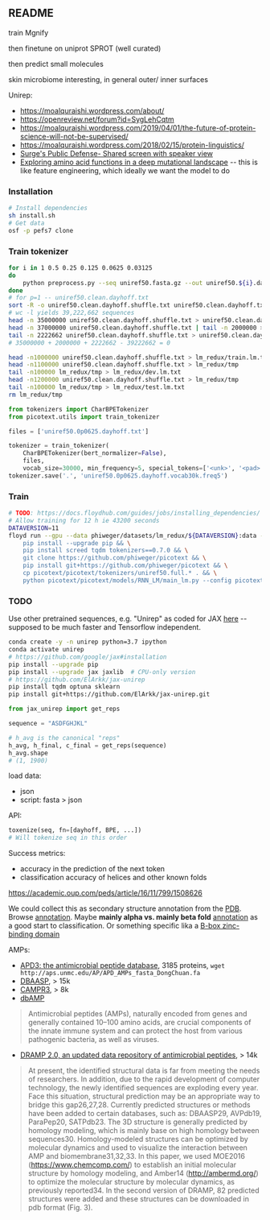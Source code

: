 ## README

train Mgnify

then finetune on uniprot SPROT (well curated)

then predict small molecules

skin microbiome interesting, in general outer/ inner surfaces

Unirep:

- https://moalquraishi.wordpress.com/about/
- https://openreview.net/forum?id=SygLehCqtm
- https://moalquraishi.wordpress.com/2019/04/01/the-future-of-protein-science-will-not-be-supervised/
- https://moalquraishi.wordpress.com/2018/02/15/protein-linguistics/
- [Surge's Public Defense- Shared screen with speaker view](https://harvard.zoom.us/rec/play/ucIsf7qsrG43T4aduQSDB_UsW9XuffisgyIZ-PQJyU-zBiYHZ1b1YOdEYOA26wooeBB5t5dbwjY7B-5a?startTime=1588098937000)
- [Exploring amino acid functions in a deep mutational landscape](https://www.biorxiv.org/content/10.1101/2020.05.26.116756v1.full.pdf) -- this is like feature engineering, which ideally we want the model to do



### Installation

```bash
# Install dependencies
sh install.sh
# Get data
osf -p pefs7 clone
```


### Train tokenizer


```bash
for i in 1 0.5 0.25 0.125 0.0625 0.03125
do
    python preprocess.py --seq uniref50.fasta.gz --out uniref50.${i}.dayhoff.txt -p ${i} --skip-header --maxlen 2000 --excluded-aa XBZJ
done
# for p=1 -- uniref50.clean.dayhoff.txt
sort -R -o uniref50.clean.dayhoff.shuffle.txt uniref50.clean.dayhoff.txt
# wc -l yields 39,222,662 sequences
head -n 35000000 uniref50.clean.dayhoff.shuffle.txt > uniref50.clean.dayhoff.train.lm.txt
head -n 37000000 uniref50.clean.dayhoff.shuffle.txt | tail -n 2000000 > uniref50.clean.dayhoff.dev.lm.txt
tail -n 2222662 uniref50.clean.dayhoff.shuffle.txt > uniref50.clean.dayhoff.test.lm.txt
# 35000000 + 2000000 + 2222662 - 39222662 = 0

head -n1000000 uniref50.clean.dayhoff.shuffle.txt > lm_redux/train.lm.txt
head -n1100000 uniref50.clean.dayhoff.shuffle.txt > lm_redux/tmp
tail -n100000 lm_redux/tmp > lm_redux/dev.lm.txt
head -n1200000 uniref50.clean.dayhoff.shuffle.txt > lm_redux/tmp
tail -n100000 lm_redux/tmp > lm_redux/test.lm.txt
rm lm_redux/tmp
```


```python
from tokenizers import CharBPETokenizer
from picotext.utils import train_tokenizer

files = ['uniref50.0p0625.dayhoff.txt']

tokenizer = train_tokenizer(
    CharBPETokenizer(bert_normalizer=False),
    files,
    vocab_size=30000, min_frequency=5, special_tokens=['<unk>', '<pad>'])
tokenizer.save('.', 'uniref50.0p0625.dayhoff.vocab30k.freq5')
```


### Train

```bash
# TODO: https://docs.floydhub.com/guides/jobs/installing_dependencies/
# Allow training for 12 h ie 43200 seconds
DATAVERSION=11
floyd run --gpu --data phiweger/datasets/lm_redux/${DATAVERSION}:data --mode job --env pytorch-1.4 --message "lm redux" --max-runtime 43200 --follow "\
    pip install --upgrade pip && \
    pip install screed tqdm tokenizers==0.7.0 && \
    git clone https://github.com/phiweger/picotext && \
    pip install git+https://github.com/phiweger/picotext && \
    cp picotext/picotext/tokenizers/uniref50.full.* . && \
    python picotext/picotext/models/RNN_LM/main_lm.py --config picotext/picotext/models/RNN_LM/config.json"
```


### TODO


Use other pretrained sequences, e.g. "Unirep" as coded for JAX [here](https://github.com/ElArkk/jax-unirep) -- supposed to be much faster and Tensorflow independent.


```bash
conda create -y -n unirep python=3.7 ipython
conda activate unirep
# https://github.com/google/jax#installation
pip install --upgrade pip
pip install --upgrade jax jaxlib  # CPU-only version
# https://github.com/ElArkk/jax-unirep
pip install tqdm optuna sklearn
pip install git+https://github.com/ElArkk/jax-unirep.git
```


```python
from jax_unirep import get_reps

sequence = "ASDFGHJKL"

# h_avg is the canonical "reps"
h_avg, h_final, c_final = get_reps(sequence)
h_avg.shape
# (1, 1900)
```




load data:

- json
- script: fasta > json


API:

```python
toxenize(seq, fn=[dayhoff, BPE, ...])
# Will tokenize seq in this order
```

Success metrics:

- accuracy in the prediction of the next token
- classification accuracy of helices and other known folds

https://academic.oup.com/peds/article/16/11/799/1508626

We could collect this as secondary structure annotation from the [PDB](https://www.rcsb.org/pdb/protein/Q12809?addPDB=1BYW). Browse [annotation](https://www.rcsb.org/search/browse/membrane). Maybe __mainly alpha vs. mainly beta fold__ [annotation](https://www.rcsb.org/search/browse/cath) as a good start to classification. Or something specific lika a [B-box zinc-binding domain](https://www.rcsb.org/search/browse/scop)


AMPs:

- [APD3: the antimicrobial peptide database](http://aps.unmc.edu/AP/main.php), 3185 proteins, `wget http://aps.unmc.edu/AP/APD_AMPs_fasta_DongChuan.fa`
- [DBAASP](https://dbaasp.org/), > 15k
- [CAMPR3](http://www.camp.bicnirrh.res.in/), > 8k
- [dbAMP](https://academic.oup.com/nar/article/47/D1/D285/5150231)

> Antimicrobial peptides (AMPs), naturally encoded from genes and generally contained 10–100 amino acids, are crucial components of the innate immune system and can protect the host from various pathogenic bacteria, as well as viruses. 

- [DRAMP 2.0, an updated data repository of antimicrobial peptides](https://www.nature.com/articles/s41597-019-0154-y), > 14k

> At present, the identified structural data is far from meeting the needs of researchers. In addition, due to the rapid development of computer technology, the newly identified sequences are exploding every year. Face this situation, structural prediction may be an appropriate way to bridge this gap26,27,28. Currently predicted structures or methods have been added to certain databases, such as: DBAASP29, AVPdb19, ParaPep20, SATPdb23. The 3D structure is generally predicted by homology modeling, which is mainly base on high homology between sequences30. Homology-modeled structures can be optimized by molecular dynamics and used to visualize the interaction between AMP and biomembrane31,32,33. In this paper, we used MOE2016 (https://www.chemcomp.com/) to establish an initial molecular structure by homology modeling, and Amber14 (http://ambermd.org/) to optimize the molecular structure by molecular dynamics, as previously reported34. In the second version of DRAMP, 82 predicted structures were added and these structures can be downloaded in pdb format (Fig. 3).


